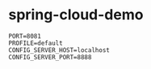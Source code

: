 # spring-cloud-demo

```
PORT=8081
PROFILE=default
CONFIG_SERVER_HOST=localhost
CONFIG_SERVER_PORT=8888
```
